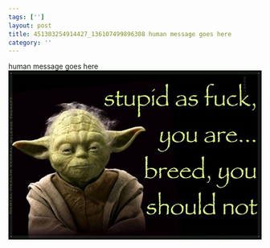 ```yaml
---
tags: ['']
layout: post
title: 451303254914427_136107499896308 human message goes here
category: ''
---
```

human message goes here
![451303254914427_136107499896308](/uploads/2013-3-2-451303254914427_136107499896308-human-message-goes-here.jpg)
